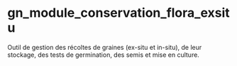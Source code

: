 # gn_module_conservation_flora_exsitu
Outil de gestion des récoltes de graines (ex-situ et in-situ), de leur stockage, des tests de germination, des semis et mise en culture.
